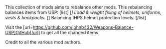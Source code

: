 This collection of mods aims to rebalance other mods.
This rebalancing balances items from USP:
[list]
[*] Load & weight fixing of helmets, uniforms, vests & backpacks.
[*] Balancing IHPS helmet protection levels.
[/list]

Visit the [url=https://github.com/johnb432/Weapons-Balance-USP]GitHub[/url] to get all the changed items.

Credit to all the various mod authors.
